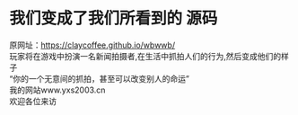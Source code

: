 # 我们变成了我们所看到的 源码<br>
原网址：https://claycoffee.github.io/wbwwb/<br>
玩家将在游戏中扮演一名新闻拍摄者,在生活中抓拍人们的行为,然后变成他们的样子<br>
“你的一个无意间的抓拍，甚至可以改变别人的命运”<br>
我的网站www.yxs2003.cn<br>
欢迎各位来访

